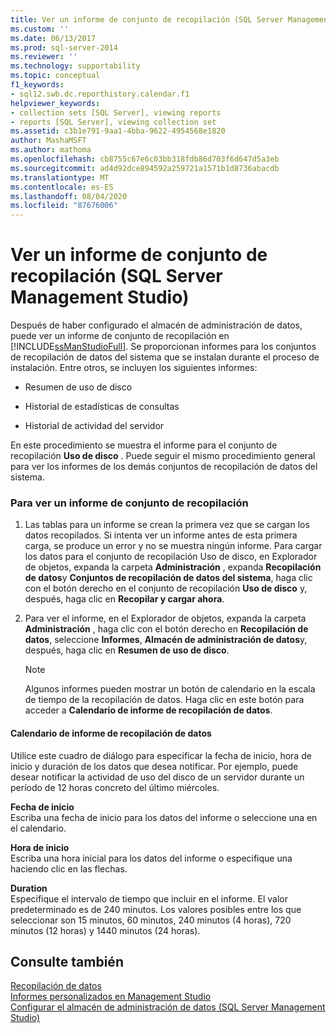 ```yaml
---
title: Ver un informe de conjunto de recopilación (SQL Server Management Studio) | Microsoft Docs
ms.custom: ''
ms.date: 06/13/2017
ms.prod: sql-server-2014
ms.reviewer: ''
ms.technology: supportability
ms.topic: conceptual
f1_keywords:
- sql12.swb.dc.reporthistory.calendar.f1
helpviewer_keywords:
- collection sets [SQL Server], viewing reports
- reports [SQL Server], viewing collection set
ms.assetid: c3b1e791-9aa1-4bba-9622-4954568e1820
author: MashaMSFT
ms.author: mathoma
ms.openlocfilehash: cb8755c67e6c03bb318fdb86d703f6d647d5a3eb
ms.sourcegitcommit: ad4d92dce894592a259721a1571b1d8736abacdb
ms.translationtype: MT
ms.contentlocale: es-ES
ms.lasthandoff: 08/04/2020
ms.locfileid: "87676006"
---
```

# <a name="view-a-collection-set-report-sql-server-management-studio"></a>Ver un informe de conjunto de recopilación (SQL Server Management Studio)
  Después de haber configurado el almacén de administración de datos, puede ver un informe de conjunto de recopilación en [!INCLUDE[ssManStudioFull](../../includes/ssmanstudiofull-md.md)]. Se proporcionan informes para los conjuntos de recopilación de datos del sistema que se instalan durante el proceso de instalación. Entre otros, se incluyen los siguientes informes:  
  
-   Resumen de uso de disco  
  
-   Historial de estadísticas de consultas  
  
-   Historial de actividad del servidor  
  
 En este procedimiento se muestra el informe para el conjunto de recopilación **Uso de disco** . Puede seguir el mismo procedimiento general para ver los informes de los demás conjuntos de recopilación de datos del sistema.  
  
### <a name="to-view-a-collection-set-report"></a>Para ver un informe de conjunto de recopilación  
  
1.  Las tablas para un informe se crean la primera vez que se cargan los datos recopilados. Si intenta ver un informe antes de esta primera carga, se produce un error y no se muestra ningún informe. Para cargar los datos para el conjunto de recopilación Uso de disco, en Explorador de objetos, expanda la carpeta **Administración** , expanda **Recopilación de datos**y **Conjuntos de recopilación de datos del sistema**, haga clic con el botón derecho en el conjunto de recopilación **Uso de disco** y, después, haga clic en **Recopilar y cargar ahora**.  
  
2.  Para ver el informe, en el Explorador de objetos, expanda la carpeta **Administración** , haga clic con el botón derecho en **Recopilación de datos**, seleccione **Informes**, **Almacén de administración de datos**y, después, haga clic en **Resumen de uso de disco**.  
  
    > [!NOTE]  
    >  Algunos informes pueden mostrar un botón de calendario en la escala de tiempo de la recopilación de datos. Haga clic en este botón para acceder a **Calendario de informe de recopilación de datos**.  
  
#### <a name="data-collection-report-calendar"></a>Calendario de informe de recopilación de datos  
 Utilice este cuadro de diálogo para especificar la fecha de inicio, hora de inicio y duración de los datos que desea notificar. Por ejemplo, puede desear notificar la actividad de uso del disco de un servidor durante un período de 12 horas concreto del último miércoles.  
  
 **Fecha de inicio**  
 Escriba una fecha de inicio para los datos del informe o seleccione una en el calendario.  
  
 **Hora de inicio**  
 Escriba una hora inicial para los datos del informe o especifique una haciendo clic en las flechas.  
  
 **Duration**  
 Especifique el intervalo de tiempo que incluir en el informe. El valor predeterminado es de 240 minutos. Los valores posibles entre los que seleccionar son 15 minutos, 60 minutos, 240 minutos (4 horas), 720 minutos (12 horas) y 1440 minutos (24 horas).  
  
## <a name="see-also"></a>Consulte también  
 [Recopilación de datos](data-collection.md)   
 [Informes personalizados en Management Studio](../../ssms/object/custom-reports-in-management-studio.md)   
 [Configurar el almacén de administración de datos &#40;SQL Server Management Studio&#41;](configure-the-management-data-warehouse-sql-server-management-studio.md)  
  
  
